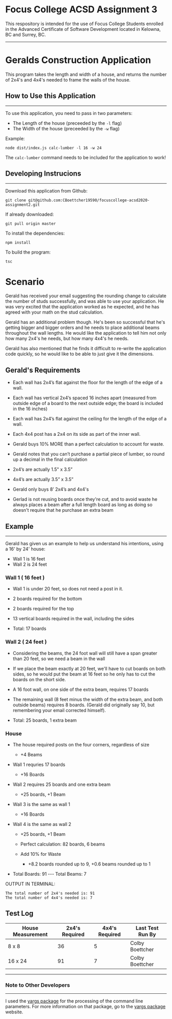 # Focus College ACSD Assignment 3

This respository is intended for the use of Focus College Students enrolled in the Advanced Certificate of Software Development located in Kelowna, BC and Surrey, BC.

---
# Geralds Construction Application
This program takes the length and width of a house, and returns the number of 2x4's and 4x4's needed to frame the walls of the house. 


## How to Use this Application
------------------------------
To use this application, you need to pass in two parameters:

* The Length of the house (preceeded by the `-l` flag)
* The Width of the house (preceeded by the `-w` flag)

Example:

```
node dist/index.js calc-lumber -l 16 -w 24
```
The `calc-lumber` command needs to be included for the application to work!

## Developing Instrucions 
-------------------------
Download this application from Github:
```
git clone git@github.com:CBoettcher19590/focuscollege-acsd2020-assignment2.git
```

If already downloaded:
```
git pull origin master
```

To install the dependencies:
```
npm install
```

To build the program:
```
tsc
```
# Scenario
Gerald has received your email suggesting the rounding change to calculate the number of studs successfully, and was able to use your application. He was very excited that the application worked as he expected, and he has agreed with your math on the stud calculation.

Gerald has an additional problem though. He's been so successful that he's getting bigger and bigger orders and he needs to place additional beams throughout the wall lengths. He would like the application to tell him not only how many 2x4's he needs, but how many 4x4's he needs.

Gerald has also mentioned that he finds it difficult to re-write the application code quickly, so he would like to be able to just give it the dimensions.



## Gerald's Requirements

* Each wall has 2x4’s flat against the floor for the length of the edge of a wall.

* Each wall has vertical 2x4’s spaced 16 inches apart (measured from outside edge of a board to the next outside edge; the board is included in the 16 inches)

* Each wall has 2x4’s flat against the ceiling for the length of the edge of a wall.

* Each 4x4 post has a 2x4 on its side as part of the inner wall.

* Gerald buys 10% MORE than a perfect calculation to account for waste.

* Gerald notes that you can’t purchase a partial piece of lumber, so round up a decimal in the final calculation

* 2x4’s are actually 1.5" x 3.5”

* 4x4’s are actually 3.5” x 3.5”

* Gerald only buys 8’ 2x4’s and 4x4's

* Gerlad is not reusing boards once they're cut, and to avoid waste he always places a beam after a full length board as long as doing so doesn't require that he purchase an extra beam

## Example
-----------

Gerald has given us an example to help us understand his intentions, using a 16' by 24' house:

* Wall 1 is 16 feet
* Wall 2 is 24 feet


### Wall 1 ( 16 feet )

* Wall 1 is under 20 feet, so does not need a post in it.

* 2 boards required for the bottom

* 2 boards required for the top

* 13 vertical boards required in the wall, including the sides

* Total: 17 boards


### Wall 2  ( 24 feet )

* Considering the beams, the 24 foot wall will still have a span greater than 20 feet, so we need a beam in the wall

* If we place the beam exactly at 20 feet, we'll have to cut boards on both sides, so he would put the beam at 16 feet so he only has to cut the boards on the short side.

* A 16 foot wall, on one side of the extra beam, requires 17 boards

* The remaining wall (8 feet minus the width of the extra beam, and both outside beams) requires 8 boards. (Gerald did originally say 10, but remembering your email corrected himself).

* Total: 25 boards, 1 extra beam

### House

* The house required posts on the four corners, regardless of size

    * +4 Beams 

* Wall 1 requries 17 boards

    * +16 Boards 

* Wall 2 requires 25 boards and one extra beam

    * +25 boards, +1 Beam 

* Wall 3 is the same as wall 1

    * +16 Boards 

* Wall 4 is the same as wall 2

    * +25 boards, +1 Beam 

    * Perfect calculation: 82 boards, 6 beams

    * Add 10% for Waste

        * +8.2 boards rounded up to 9, +0.6 beams rounded up to 1 

* Total Boards: 91  ---  Total Beams: 7

OUTPUT IN TERMINAL:
```
The total number of 2x4's needed is: 91
The total number of 4x4's needed is: 7 
```
## Test Log

| House Measurement | 2x4's Required | 4x4's Required      | Last Test Run By
| ----------------- | -------------- | ------------------- | ----------------
| 8 x 8             | 36             | 5                   |  Colby Boettcher
| 16 x 24           | 91             | 7                   |  Colby Boettcher

---



### Note to Other Developers
---

I used the [yargs package] for the processing of the command line parameters. For more information on that package, go to the [yargs package] website. 

[yargs package]: https://www.npmjs.com/package/yargs 